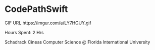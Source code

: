 # CodePathSwift
GIF URL
https://imgur.com/a/LY7HGUY.gif

Hours Spent: 2 Hrs

Schadrack Cineas
Computer Science @ Florida International University 
